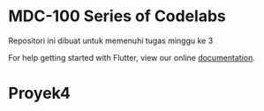 # MDC-100 Series of Codelabs

Repositori ini dibuat untuk memenuhi tugas minggu ke 3

For help getting started with Flutter, view our online
[documentation](https://flutter.io/).
# Proyek4
